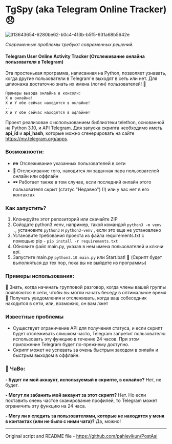 # TgSpy (aka Telegram Online Tracker) 😞
![313643654-6280be62-b0c4-413b-b5f5-931a68b5642e](https://github.com/user-attachments/assets/a9497b5b-1374-448c-8043-826e533b3725)


*Современные проблемы требуют современных решений.*

#### Telegram User Online Activity Tracker (Отслеживание онлайна пользователя в Telegram)
Эта простенькая программа, написанная на Python, позволяет узнавать, когда другие пользователи
в Telegram'е выходят в сеть или нет.
Для шпионажа достаточно знать их имена (логин) пользователей! 🤠

````bash
Примеры вывода онлайна в консоли:
X в онлайне!
X и Y обе сейчас находятся в онлайне!
...
X и Y обе сейчас находятся в офлайне!
````

Проект реализован с использованием библиотеки telethon, основанной на Python 3.10,
и API Telegram. Для запуска скрипта необходимо иметь **api_id** и **api_hash**,
которые можно сгенерировать на сайте https://my.telegram.org/apps.

### Возможности:
* 👪 Отслеживание указанных пользователей в сети
* 👫 Отслеживание того, находится ли заданная пара пользователей онлайн или оффлайн
* 🕶 Работает также в том случае, если последний онлайн этого пользователя скрыт (статус "Недавно") (!) или у вас нет в его контактах

### Как запустить?
1. Клонируйте этот репозиторий или скачайте ZIP
2. Сойздате python3 venv, например, такой командой `python3 -m venv .`, установите `python3` и `python3-venv` , если это еще не установлено
3. Установите требования проекта из файла requirements.txt с помощью pip - `pip install -r requirements.txt`
4. Обновите файл main.py, указав в нем имена пользователей и ключи api.
5. Запустите main.py `python3.10 main.py` или Start.bat! 🎉 (Скрипт будет выполняться до тех пор, пока вы не выйдете из программы)

### Примеры использования:
🤔 Знать, когда начинать групповой разговор, когда члены вашей группы появляются в сети, чтобы вы могли начать беседу в оптимальное время
🤥 Получать уведомления и отслеживать, когда ваш собеседник находится в сети, или, возможно, он вам лжет

### Известные проблемы
* Существует ограничение API для получения статуса, и если скрипт будет отслеживать слишком часто, Telegram запретит пользователю использовать эту функцию в течение 24 часов. При этом приложение Telegram будет по-прежнему доступно.
* Скрипт может не успевать за очень быстрым заходом в онлайн и быстрым выходом в оффлайн.

### 💬 ЧаВо:

**- Будет ли мой аккаунт, используемый в скрипте, в онлайне?**
Нет, не будет.

**- Могут ли забанить мой аккаунт за этот скрипт?**
Нет. Но если поставить очень частое сканирование профилей, то Telegram может ограничить эту функцию на 24 часа. 

**- Могу ли я следить за пользователями, которые не находятся у меня в контактах (или не было с ними чата)?**
Да, можно!

---
Original script and README file - https://github.com/pahlevikun/PostAai
